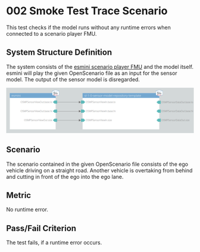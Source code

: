 # 002 Smoke Test Trace Scenario

This test checks if the model runs without any runtime errors when connected to a scenario player FMU.

## System Structure Definition

The system consists of the [esmini scenario player FMU](https://github.com/esmini/esmini/tree/master/OSMP_FMU) and the model itself.
esmini will play the given OpenScenario file as an input for the sensor model.
The output of the sensor model is disregarded.

<img alt="System Structure" src="system_structure.png" width="600">

## Scenario

The scenario contained in the given OpenScenario file consists of the ego vehicle driving on a straight road.
Another vehicle is overtaking from behind and cutting in front of the ego into the ego lane.

## Metric

No runtime error.

## Pass/Fail Criterion

The test fails, if a runtime error occurs.
